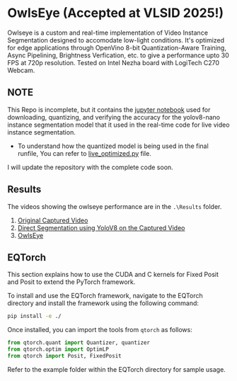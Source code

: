 # OwlsEye (Accepted at VLSID 2025!)
 Owlseye is a custom and real-time implementation of Video Instance Segmentation designed to accomodate low-light conditions. It's optimized for edge applications through OpenVino 8-bit Quantization-Aware Training, Async Pipelining, Brightness Verfication, etc. to give a performance upto 30 FPS at 720p resolution. Tested on Intel Nezha board with LogiTech C270 Webcam.

## NOTE
This Repo is incomplete, but it contains the [jupyter notebook](yolov8-instance-segmentation.ipynb) used for downloading, quantizing, and verifying the accuracy for the yolov8-nano instance segmentation model that it used in the real-time code for live video instance segmentation.

- To understand how the quantized model is being used in the final runfile, You can refer to [live_optimized.py](live_optimized.py) file.

I will update the repository with the complete code soon.

## Results

The videos showing the owlseye performance are in the `.\Results` folder.
1. [Original Captured Video](Results/lowlight_noenhance.avi)
2. [Direct Segmentation using YoloV8 on the Captured Video](Results/lowlight_original.avi)
3. [OwlsEye](Results/lowlight_zerodce_filter.avi)

## EQTorch

This section explains how to use the CUDA and C kernels for Fixed Posit and Posit to extend the PyTorch framework.

To install and use the EQTorch framework, navigate to the EQTorch directory and install the framework using the following command:

```bash
pip install -e ./
```
Once installed, you can import the tools from `qtorch` as follows:

```python
from qtorch.quant import Quantizer, quantizer
from qtorch.optim import OptimLP
from qtorch import Posit, FixedPosit
```
Refer to the example folder within the EQTorch directory for sample usage.